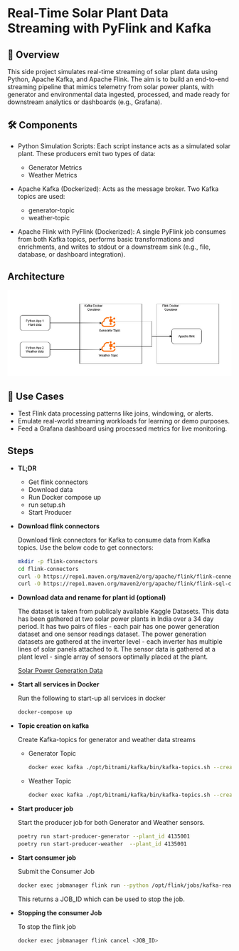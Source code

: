 # Real-Time Solar Plant Data Streaming with PyFlink and Kafka
## 📘 Overview

This side project simulates real-time streaming of solar plant data using Python, Apache Kafka, and Apache Flink. The aim is to build an end-to-end streaming pipeline that mimics telemetry from solar power plants, with generator and environmental data ingested, processed, and made ready for downstream analytics or dashboards (e.g., Grafana).

## 🛠️ Components
- Python Simulation Scripts: Each script instance acts as a simulated solar plant. These producers emit two types of data:
    - Generator Metrics
    - Weather Metrics

- Apache Kafka (Dockerized): Acts as the message broker. Two Kafka topics are used:
    - generator-topic
    - weather-topic

- Apache Flink with PyFlink (Dockerized): A single PyFlink job consumes from both Kafka topics, performs basic transformations and enrichments, and writes to stdout or a downstream sink (e.g., file, database, or dashboard integration).

## Architecture
![Image](imgs/architecture.jpg)

## 🧪 Use Cases
- Test Flink data processing patterns like joins, windowing, or alerts.
- Emulate real-world streaming workloads for learning or demo purposes.
- Feed a Grafana dashboard using processed metrics for live monitoring.

## Steps
- **TL;DR**
    - Get flink connectors
    - Download data
    - Run Docker compose up
    - run setup.sh
    - Start Producer

- **Download flink connectors**

    Download flink connectors for Kafka to consume data from Kafka topics. Use the below code to get connectors:
    ```bash
    mkdir -p flink-connectors
    cd flink-connectors
    curl -O https://repo1.maven.org/maven2/org/apache/flink/flink-connector-kafka/3.0.0-1.17/flink-connector-kafka-3.0.0-1.17.jar
    curl -O https://repo1.maven.org/maven2/org/apache/flink/flink-sql-connector-kafka/1.17.2/flink-sql-connector-kafka-1.17.2.jar
    ```
- **Download data and rename for plant id (optional)**

    The dataset is taken from publicaly available Kaggle Datasets. This data has been gathered at two solar power plants in India over a 34 day period. It has two pairs of files - each pair has one power generation dataset and one sensor readings dataset. The power generation datasets are gathered at the inverter level - each inverter has multiple lines of solar panels attached to it. The sensor data is gathered at a plant level - single array of sensors optimally placed at the plant.
    
    [Solar Power Generation Data](https://www.kaggle.com/datasets/anikannal/solar-power-generation-data)

- **Start all services in Docker**

    Run the following to start-up all services in docker
    ```bash
    docker-compose up
    ```

- **Topic creation on kafka**

    Create Kafka-topics for generator and weather data streams
    - Generator Topic

        ```bash
        docker exec kafka ./opt/bitnami/kafka/bin/kafka-topics.sh --create --topic generator-topic --bootstrap-server localhost:9092
        ```

    - Weather Topic

        ```bash
        docker exec kafka ./opt/bitnami/kafka/bin/kafka-topics.sh --create --topic weather-topic --bootstrap-server localhost:9092
        ```

- **Start producer job**

    Start the producer job for both Generator and Weather sensors.
    ```bash
    poetry run start-producer-generator --plant_id 4135001
    poetry run start-producer-weather  --plant_id 4135001
    ```

- **Start consumer job**

    Submit the Consumer Job
    ```bash
    docker exec jobmanager flink run --python /opt/flink/jobs/kafka-reader.py
    ```
    This returns a JOB_ID which can be used to stop the job.

- **Stopping the consumer Job**

    To stop the flink job
    ```bash
    docker exec jobmanager flink cancel <JOB_ID>
    ```